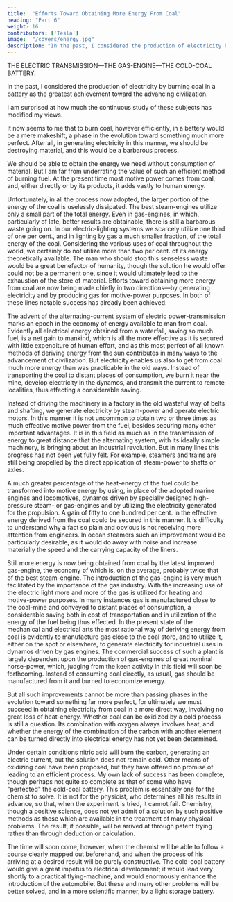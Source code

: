```yaml
---
title:  "Efforts Toward Obtaining More Energy From Coal"
heading: "Part 6"
weight: 16
contributors: ['Tesla']
image:  "/covers/energy.jpg"
description: "In the past, I considered the production of electricity by burning coal in a battery as the greatest achievement toward the advancing civilization"
---
```



THE ELECTRIC TRANSMISSION—THE GAS-ENGINE—THE COLD-COAL BATTERY.

In the past, I considered the production of electricity by burning coal in a battery as the greatest achievement toward the advancing civilization. 

I am surprised at how much the continuous study of these subjects has modified my views. 

It now seems to me that to burn coal, however efficiently, in a battery would be a mere makeshift, a phase in the evolution toward something much more perfect. After all, in generating electricity in this manner, we should be destroying material, and this would be a barbarous process. 

We should be able to obtain the energy we need without consumption of material. But I am far from underrating the value of such an efficient method of burning fuel. At the present time most motive power comes from coal, and, either directly or by its products, it adds vastly to human energy. 

Unfortunately, in all the process now adopted, the larger portion of the energy of the coal is uselessly dissipated. The best steam-engines utilize only a small part of the total energy. Even in gas-engines, in which, particularly of late, better results are obtainable, there is still a barbarous waste going on. In our electric-lighting systems we scarcely utilize one third of one per cent., and in lighting by gas a much smaller fraction, of the total energy of the coal. Considering the various uses of coal throughout the world, we certainly do not utilize more than two per cent. of its energy theoretically available. The man who should stop this senseless waste would be a great benefactor of humanity, though the solution he would offer could not be a permanent one, since it would ultimately lead to the exhaustion of the store of material. Efforts toward obtaining more energy from coal are now being made chiefly in two directions—by generating electricity and by producing gas for motive-power purposes. In both of these lines notable success has already been achieved.

The advent of the alternating-current system of electric power-transmission marks an epoch in the economy of energy available to man from coal. Evidently all electrical energy obtained from a waterfall, saving so much fuel, is a net gain to mankind, which is all the more effective as it is secured with little expenditure of human effort, and as this most perfect of all known methods of deriving energy from the sun contributes in many ways to the advancement of civilization. But electricity enables us also to get from coal much more energy than was practicable in the old ways. Instead of transporting the coal to distant places of consumption, we burn it near the mine, develop electricity in the dynamos, and transmit the current to remote localities, thus effecting a considerable saving.

Instead of driving the machinery in a factory in the old wasteful way of belts and shafting, we generate electricity by steam-power and operate electric motors. In this manner it is not uncommon to obtain two or three times as much effective motive power from the fuel, besides securing many other important advantages. It is in this field as much as in the transmission of energy to great distance that the alternating system, with its ideally simple machinery, is bringing about an industrial revolution. But in many lines this progress has not been yet fully felt. For example, steamers and trains are still being propelled by the direct application of steam-power to shafts or axles. 

A much greater percentage of the heat-energy of the fuel could be transformed into motive energy by using, in place of the adopted marine engines and locomotives, dynamos driven by specially designed high-pressure steam- or gas-engines and by utilizing the electricity generated for the propulsion. A gain of fifty to one hundred per cent. in the effective energy derived from the coal could be secured in this manner. It is difficulty to understand why a fact so plain and obvious is not receiving more attention from engineers. In ocean steamers such an improvement would be particularly desirable, as it would do away with noise and increase materially the speed and the carrying capacity of the liners. 

Still more energy is now being obtained from coal by the latest improved gas-engine, the economy of which is, on the average, probably twice that of the best steam-engine. The introduction of the gas-engine is very much facilitated by the importance of the gas industry. With the increasing use of the electric light more and more of the gas is utilized for heating and motive-power purposes. In many instances gas is manufactured close to the coal-mine and conveyed to distant places of consumption, a considerable saving both in cost of transportation and in utilization of the energy of the fuel being thus effected. In the present state of the mechanical and electrical arts the most rational way of deriving energy from coal is evidently to manufacture gas close to the coal store, and to utilize it, either on the spot or elsewhere, to generate electricity for industrial uses in dynamos driven by gas engines. The commercial success of such a plant is largely dependent upon the production of gas-engines of great nominal horse-power, which, judging from the keen activity in this field will soon be forthcoming. Instead of consuming coal directly, as usual, gas should be manufactured from it and burned to economize energy. 

But all such improvements cannot be more than passing phases in the evolution toward something far more perfect, for ultimately we must succeed in obtaining electricity from coal in a more direct way, involving no great loss of heat-energy. Whether coal can be oxidized by a cold process is still a question. Its combination with oxygen always involves heat, and whether the energy of the combination of the carbon with another element can be turned directly into electrical energy has not yet been determined. 

Under certain conditions nitric acid will burn the carbon, generating an electric current, but the solution does not remain cold. Other means of oxidizing coal have been proposed, but they have offered no promise of leading to an efficient process. My own lack of success has been complete, though perhaps not quite so complete as that of some who have "perfected" the cold-coal battery. This problem is essentially one for the chemist to solve. It is not for the physicist, who determines all his results in advance, so that, when the experiment is tried, it cannot fail. Chemistry, though a positive science, does not yet admit of a solution by such positive methods as those which are available in the treatment of many physical problems. The result, if possible, will be arrived at through patent trying rather than through deduction or calculation. 

The time will soon come, however, when the chemist will be able to follow a course clearly mapped out beforehand, and when the process of his arriving at a desired result will be purely constructive. The cold-coal battery would give a great impetus to electrical development; it would lead very shortly to a practical flying-machine, and would enormously enhance the introduction of the automobile. But these and many other problems will be better solved, and in a more scientific manner, by a light storage battery. 
